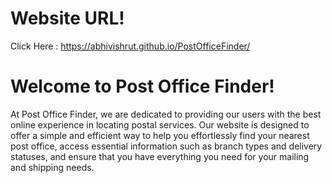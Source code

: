 # Website URL!
Click Here : https://abhivishrut.github.io/PostOfficeFinder/

# Welcome to Post Office Finder!
At Post Office Finder, we are dedicated to providing our users with the best online experience in locating postal services. Our website is designed to offer a simple and efficient way to help you effortlessly find your nearest post office, access essential information such as branch types and delivery statuses, and ensure that you have everything you need for your mailing and shipping needs.
